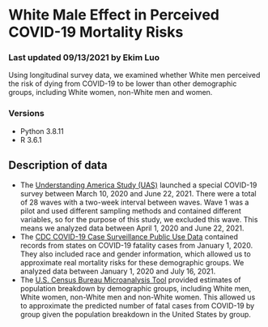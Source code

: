 # White Male Effect in Perceived COVID-19 Mortality Risks
### Last updated 09/13/2021 by Ekim Luo
Using longitudinal survey data, we examined whether White men perceived the risk of dying from COVID-19 to be lower than other demographic groups, including White women, non-White men and women. 

### Versions 
- Python 3.8.11
- R 3.6.1

## Description of data
- The [Understanding America Study (UAS)](https://uasdata.usc.edu/index.php) launched a special COVID-19 survey between March 10, 2020 and June 22, 2021. There were a total of 28 waves with a two-week interval between waves. Wave 1 was a pilot and used different sampling methods and contained different variables, so for the purpose of this study, we excluded this wave. This means we analyzed data between April 1, 2020 and June 22, 2021. 
- The [CDC COVID-19 Case Surveillance Public Use Data](https://data.cdc.gov/Case-Surveillance/COVID-19-Case-Surveillance-Public-Use-Data/vbim-akqf) contained records from states on COVID-19 fatality cases from January 1, 2020. They also included race and gender information, which allowed us to approximate real mortality risks for these demographic groups. We analyzed data between January 1, 2020 and July 16, 2021. 
- The [U.S. Census Bureau Microanalysis Tool](https://data.census.gov/mdat/#/) provided estimates of population breakdown by demographic groups, including White men, White women, non-White men and non-White women. This allowed us to approximate the predicted number of fatal cases from COVID-19 by group given the population breakdown in the United States by group. 
